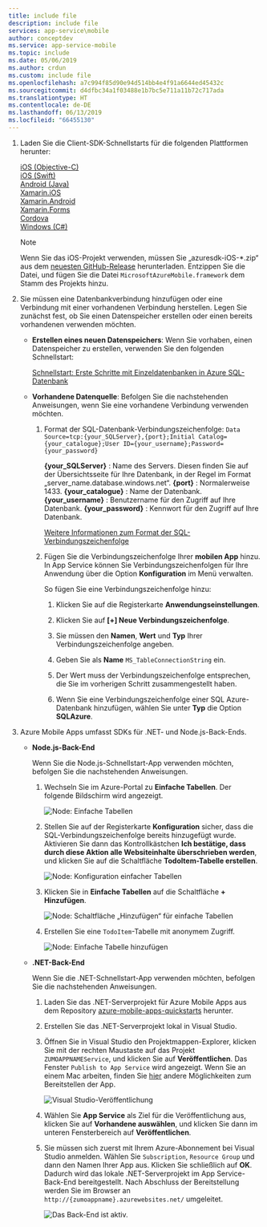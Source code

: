 ```yaml
---
title: include file
description: include file
services: app-service\mobile
author: conceptdev
ms.service: app-service-mobile
ms.topic: include
ms.date: 05/06/2019
ms.author: crdun
ms.custom: include file
ms.openlocfilehash: a7c994f85d90e94d514bb4e4f91a6644ed45432c
ms.sourcegitcommit: d4dfbc34a1f03488e1b7bc5e711a11b72c717ada
ms.translationtype: HT
ms.contentlocale: de-DE
ms.lasthandoff: 06/13/2019
ms.locfileid: "66455130"
---
```

1. Laden Sie die Client-SDK-Schnellstarts für die folgenden Plattformen herunter:
    
    [iOS (Objective-C)](https://github.com/Azure/azure-mobile-apps-quickstarts/tree/master/client/iOS)  
    [iOS (Swift)](https://github.com/Azure/azure-mobile-apps-quickstarts/tree/master/client/iOS-Swift)  
    [Android (Java)](https://github.com/Azure/azure-mobile-apps-quickstarts/tree/master/client/android)  
    [Xamarin.iOS](https://github.com/Azure/azure-mobile-apps-quickstarts/tree/master/client/xamarin.iOS)  
    [Xamarin.Android](https://github.com/Azure/azure-mobile-apps-quickstarts/tree/master/client/xamarin.android)  
    [Xamarin.Forms](https://github.com/Azure/azure-mobile-apps-quickstarts/tree/master/client/xamarin.forms)  
    [Cordova](https://github.com/Azure/azure-mobile-apps-quickstarts/tree/master/client/cordova)  
    [Windows (C#)](https://github.com/Azure/azure-mobile-apps-quickstarts/tree/master/client/windows-uwp-cs)  

    > [!NOTE]
    > Wenn Sie das iOS-Projekt verwenden, müssen Sie „azuresdk-iOS-\*.zip“ aus dem [neuesten GitHub-Release](https://github.com/Azure/azure-mobile-apps-ios-client/releases/latest) herunterladen. Entzippen Sie die Datei, und fügen Sie die Datei `MicrosoftAzureMobile.framework` dem Stamm des Projekts hinzu.
    >

2. Sie müssen eine Datenbankverbindung hinzufügen oder eine Verbindung mit einer vorhandenen Verbindung herstellen. Legen Sie zunächst fest, ob Sie einen Datenspeicher erstellen oder einen bereits vorhandenen verwenden möchten.

    - **Erstellen eines neuen Datenspeichers**: Wenn Sie vorhaben, einen Datenspeicher zu erstellen, verwenden Sie den folgenden Schnellstart:

        [Schnellstart: Erste Schritte mit Einzeldatenbanken in Azure SQL-Datenbank](https://docs.microsoft.com/azure/sql-database/sql-database-single-database-quickstart-guide)

    - **Vorhandene Datenquelle**: Befolgen Sie die nachstehenden Anweisungen, wenn Sie eine vorhandene Verbindung verwenden möchten.

        1. Format der SQL-Datenbank-Verbindungszeichenfolge: `Data Source=tcp:{your_SQLServer},{port};Initial Catalog={your_catalogue};User ID={your_username};Password={your_password}`

           **{your_SQLServer}** : Name des Servers. Diesen finden Sie auf der Übersichtsseite für Ihre Datenbank, in der Regel im Format „server_name.database.windows.net“.
            **{port}** : Normalerweise 1433.
            **{your_catalogue}** : Name der Datenbank.
            **{your_username}** : Benutzername für den Zugriff auf Ihre Datenbank.
            **{your_password}** : Kennwort für den Zugriff auf Ihre Datenbank.

            [Weitere Informationen zum Format der SQL-Verbindungszeichenfolge](https://docs.microsoft.com/dotnet/framework/data/adonet/connection-string-syntax#sqlclient-connection-strings)

        2. Fügen Sie die Verbindungszeichenfolge Ihrer **mobilen App** hinzu. In App Service können Sie Verbindungszeichenfolgen für Ihre Anwendung über die Option **Konfiguration** im Menü verwalten.

            So fügen Sie eine Verbindungszeichenfolge hinzu:

            1. Klicken Sie auf die Registerkarte **Anwendungseinstellungen**.

            2. Klicken Sie auf **[+] Neue Verbindungszeichenfolge**.

            3. Sie müssen den **Namen**, **Wert** und **Typ** Ihrer Verbindungszeichenfolge angeben.

            4. Geben Sie als **Name** `MS_TableConnectionString` ein.

            5. Der Wert muss der Verbindungszeichenfolge entsprechen, die Sie im vorherigen Schritt zusammengestellt haben.

            6. Wenn Sie eine Verbindungszeichenfolge einer SQL Azure-Datenbank hinzufügen, wählen Sie unter **Typ** die Option **SQLAzure**.

3. Azure Mobile Apps umfasst SDKs für .NET- und Node.js-Back-Ends.

   - **Node.js-Back-End**
    
     Wenn Sie die Node.js-Schnellstart-App verwenden möchten, befolgen Sie die nachstehenden Anweisungen.

     1. Wechseln Sie im Azure-Portal zu **Einfache Tabellen**. Der folgende Bildschirm wird angezeigt.
      
        ![Node: Einfache Tabellen](./media/app-service-mobile-configure-new-backend/node-easy-tables.png)

     2. Stellen Sie auf der Registerkarte **Konfiguration** sicher, dass die SQL-Verbindungszeichenfolge bereits hinzugefügt wurde. Aktivieren Sie dann das Kontrollkästchen **Ich bestätige, dass durch diese Aktion alle Websiteinhalte überschrieben werden**, und klicken Sie auf die Schaltfläche **TodoItem-Tabelle erstellen**.
     
        ![Node: Konfiguration einfacher Tabellen](./media/app-service-mobile-configure-new-backend/node-easy-tables-configuration.png)

     3. Klicken Sie in **Einfache Tabellen** auf die Schaltfläche **+ Hinzufügen**.
    
        ![Node: Schaltfläche „Hinzufügen“ für einfache Tabellen](./media/app-service-mobile-configure-new-backend/node-easy-tables-add.png)

     4. Erstellen Sie eine `TodoItem`-Tabelle mit anonymem Zugriff.
      
        ![Node: Einfache Tabelle hinzufügen](./media/app-service-mobile-configure-new-backend/node-easy-tables-table-add.png)

   - **.NET-Back-End**
    
        Wenn Sie die .NET-Schnellstart-App verwenden möchten, befolgen Sie die nachstehenden Anweisungen.

        1. Laden Sie das .NET-Serverprojekt für Azure Mobile Apps aus dem Repository [azure-mobile-apps-quickstarts](https://github.com/Azure/azure-mobile-apps-quickstarts/tree/master/backend/dotnet/Quickstart) herunter.

        2. Erstellen Sie das .NET-Serverprojekt lokal in Visual Studio.

        3. Öffnen Sie in Visual Studio den Projektmappen-Explorer, klicken Sie mit der rechten Maustaste auf das Projekt `ZUMOAPPNAMEService`, und klicken Sie auf **Veröffentlichen**. Das Fenster `Publish to App Service` wird angezeigt. Wenn Sie an einem Mac arbeiten, finden Sie [hier](https://docs.microsoft.com/azure/app-service/deploy-local-git) andere Möglichkeiten zum Bereitstellen der App.
        
           ![Visual Studio-Veröffentlichung](./media/app-service-mobile-configure-new-backend/visual-studio-publish.png)

        4. Wählen Sie **App Service** als Ziel für die Veröffentlichung aus, klicken Sie auf **Vorhandene auswählen**, und klicken Sie dann im unteren Fensterbereich auf **Veröffentlichen**.

        5. Sie müssen sich zuerst mit Ihrem Azure-Abonnement bei Visual Studio anmelden. Wählen Sie `Subscription`, `Resource Group` und dann den Namen Ihrer App aus. Klicken Sie schließlich auf **OK**. Dadurch wird das lokale .NET-Serverprojekt im App Service-Back-End bereitgestellt. Nach Abschluss der Bereitstellung werden Sie im Browser an `http://{zumoappname}.azurewebsites.net/` umgeleitet.
        
           ![Das Back-End ist aktiv.](./media/app-service-mobile-configure-new-backend/backend-is-up.png)
